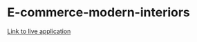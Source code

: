 # E-commerce-modern-interiors

[Link to live application](https://modern-interior-design-app-by-sereya.vercel.app/)
